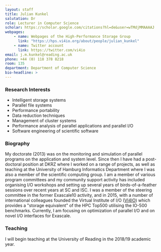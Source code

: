 ```yaml
---
layout: staff
title: Julian Kunkel
salutation: Dr
role: Lecturer in Computer Science
scholar: https://scholar.google.com/citations?hl=de&user=wTMdjMMAAAAJ
webpages:
    - name: Webpages of the High-Performance Storage Group
      link: "https://hps.vi4io.org/about/people/julian_kunkel"
    - name: Twitter account
      link: https://twitter.com/vi4io
email: j.m.kunkel@reading.ac.uk
phone: +44 (0) 118 378 8218
room: 135
department: Department of Computer Science
bio-headline: >
---
```


### Research Interests

* Intelligent storage systems
* Parallel file systems
* Performance portability
* Data reduction techniques
* Management of cluster systems
* Performance analysis of parallel applications and parallel I/O
* Software engineering of scientific software

### Biography

My doctorate (2013) was on the monitoring and simulation of parallel programs on the application and system level. Since then I have had a post-doctoral position at DKRZ where I worked on a range of projects, as well as teaching at the University of Hamburg Informatics Department where I was also a member of the scientific computing group. I am a member of various program committees and my community support activity has included organising I/O workshops and setting up several years of birds-of-a-feather sessions over recent years at SC and ISC.  I was a member of the steering committee in the former Exascale10 activity, and in 2015, with a number of international colleagues founded the Virtual Institute of I/O ([VI4IO](https://www.vi4io.org)) which provides a "storage equivalent" of the HPC Top500 utilising the IO-500 benchmarks. Currently, I am focusing on optimization of parallel I/O and on novel I/O interfaces for Exascale.

### Teaching

I will begin teaching at the University of Reading in the 2018/19 academic year.
